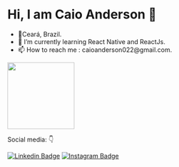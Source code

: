 # Hi, I am Caio Anderson 👋
  
   <ul>
      <li>📍Ceará, Brazil. </li>
      <li>🌱 I’m currently learning React Native and ReactJs. </li>
      <li>📫 How to reach me : caioanderson022@gmail.com. </li>
  </ul>
     
     
<img height="150em" src="https://github-readme-stats.vercel.app/api/top-langs/?username=CaioAnderson&layout=compact&langs_count=7&theme=dark"/>

Social media: 👇

[![Linkedin Badge](https://img.shields.io/badge/-LinkedIn-blue?style=flat-square&logo=Linkedin&logoColor=white&link=https://www.linkedin.com/in/caio-anderson-lima-ferreira-301b36138/)](https://www.linkedin.com/in/caio-anderson-lima-ferreira-301b36138/) [![Instagram Badge](https://img.shields.io/badge/-Instagram-red?style=flat-square&logo=Instagram&logoColor=white&link=https://www.instagram.com/_caio_anderson/)](https://www.instagram.com/_caio_anderson/) 
